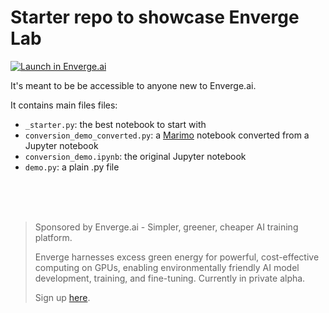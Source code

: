 # Starter repo to showcase Enverge Lab

[![Launch in Enverge.ai](https://devlab.enverge.ai/assets/enverge-shield.svg)](http://lab.enverge.ai/open?repo=git@github.com:Enverge-Labs/fine-tuning-embeddings.git&notebook=1-generate_synthetic_queries.py)

It's meant to be be accessible to anyone new to Enverge.ai.

It contains main files files:

- `_starter.py`: the best notebook to start with
- `conversion_demo_converted.py`: a [Marimo](https://marimo.io/) notebook converted from a Jupyter notebook
- `conversion_demo.ipynb`: the original Jupyter notebook
- `demo.py`: a plain .py file

<br>
<br>
<br>

> Sponsored by Enverge.ai - Simpler, greener, cheaper AI training platform.
>
> Enverge harnesses excess green energy for powerful, cost-effective computing on GPUs, enabling environmentally friendly AI model development, training, and fine-tuning. Currently in private alpha.
>
> Sign up [here](https://enverge.notion.site/2315446df0ea80b5adffd6312504281b?pvs=105).
